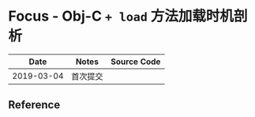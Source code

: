 # Focus - Obj-C `+ load` 方法加载时机剖析

| Date | Notes | Source Code |
|:-----:|:-----:|:-----:|
| 2019-03-04 | 首次提交 |  |

>






## Reference

